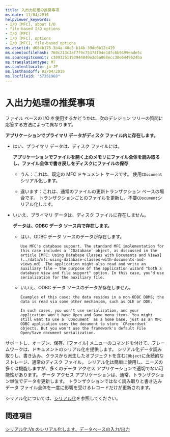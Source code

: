 ```yaml
---
title: 入出力処理の推奨事項
ms.date: 11/04/2016
helpviewer_keywords:
- I/O [MFC], about I/O
- file-based I/O options
- I/O [MFC]
- I/O [MFC], options
- I/O [MFC], file-based options
ms.assetid: d664b175-3b4a-40c3-b14b-39de6b12e419
ms.openlocfilehash: 760c213c3af7f9c75374f04e3dfc6b9499eade5c
ms.sourcegitcommit: c3093251193944840e3d0a068ecc30e6449624ba
ms.translationtype: MT
ms.contentlocale: ja-JP
ms.lasthandoff: 03/04/2019
ms.locfileid: "57261968"
---
```

# <a name="recommendations-for-handling-inputoutput"></a>入出力処理の推奨事項

ファイル ベースの I/O を使用するかどうかは、次のデシジョン ツリーの質問に応答する方法によって異なります。

**アプリケーションでプライマリ データがディスク ファイル内に存在します。**

- はい、プライマリ データは、ディスク ファイルには。

     **アプリケーションでファイルを開く上のメモリにファイル全体を読み取るし、ファイル全体で書き戻しをディスクにファイルの保存**

   - うん：これは、既定の MFC ドキュメント ケースです。 使用`CDocument`シリアル化します。

   - 違います：これは、通常のファイルの更新トランザクション ベースの場合です。 トランザクションごとのファイルを更新し、不要`CDocument`シリアル化します。

- いいえ、プライマリ データは、ディスク ファイルに存在しません。

     **データは、ODBC データ ソース内で存在します。**

   - はい、ODBC データ ソースのデータが存在します。

         Use MFC's database support. The standard MFC implementation for this case includes a `CDatabase` object, as discussed in the article [MFC: Using Database Classes with Documents and Views](../data/mfc-using-database-classes-with-documents-and-views.md). The application might also read and write an auxiliary file — the purpose of the application wizard "both a database view and file support" option. In this case, you'd use serialization for the auxiliary file.

   - いいえ、ODBC データ ソースのデータが存在しません。

         Examples of this case: the data resides in a non-ODBC DBMS; the data is read via some other mechanism, such as OLE or DDE.

         In such cases, you won't use serialization, and your application won't have Open and Save menu items. You might still want to use a `CDocument` as a home base, just as an MFC ODBC application uses the document to store `CRecordset` objects. But you won't use the framework's default File Open/Save document serialization.

サポートし、オープン、保存、[ファイル] メニューのコマンドを付けて、フレームワークは、ドキュメントのシリアル化を提供します。 シリアル化データ読み取りし、書き込み、クラスから派生したオブジェクトを含む`CObject`に永続的なストレージ、通常のディスク ファイル。 シリアル化は簡単に使用し、ニーズの多くは機能しますが、多くのデータ アクセス アプリケーションで適切でない可能性があります。 データ アクセス アプリケーションは、通常、トランザクション単位でデータを更新します。 トランザクションではなく読み取りと書き込みデータ ファイル全体を一度に影響を受けるレコードだけが更新されます。

シリアル化については、[シリアル化](../mfc/serialization-in-mfc.md)を参照してください。

## <a name="see-also"></a>関連項目

[シリアル化:Vs のシリアル化します。データベースの入力/出力](../mfc/serialization-serialization-vs-database-input-output.md)
